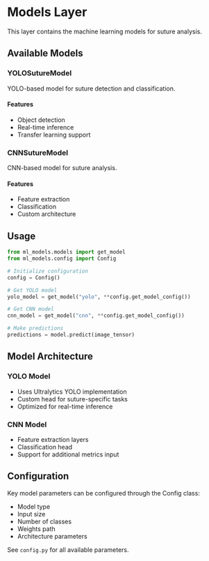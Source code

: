 # Models Layer

This layer contains the machine learning models for suture analysis.

## Available Models

### YOLOSutureModel
YOLO-based model for suture detection and classification.

#### Features
- Object detection
- Real-time inference
- Transfer learning support

### CNNSutureModel
CNN-based model for suture analysis.

#### Features
- Feature extraction
- Classification
- Custom architecture

## Usage

```python
from ml_models.models import get_model
from ml_models.config import Config

# Initialize configuration
config = Config()

# Get YOLO model
yolo_model = get_model("yolo", **config.get_model_config())

# Get CNN model
cnn_model = get_model("cnn", **config.get_model_config())

# Make predictions
predictions = model.predict(image_tensor)
```

## Model Architecture

### YOLO Model
- Uses Ultralytics YOLO implementation
- Custom head for suture-specific tasks
- Optimized for real-time inference

### CNN Model
- Feature extraction layers
- Classification head
- Support for additional metrics input

## Configuration

Key model parameters can be configured through the Config class:
- Model type
- Input size
- Number of classes
- Weights path
- Architecture parameters

See `config.py` for all available parameters. 